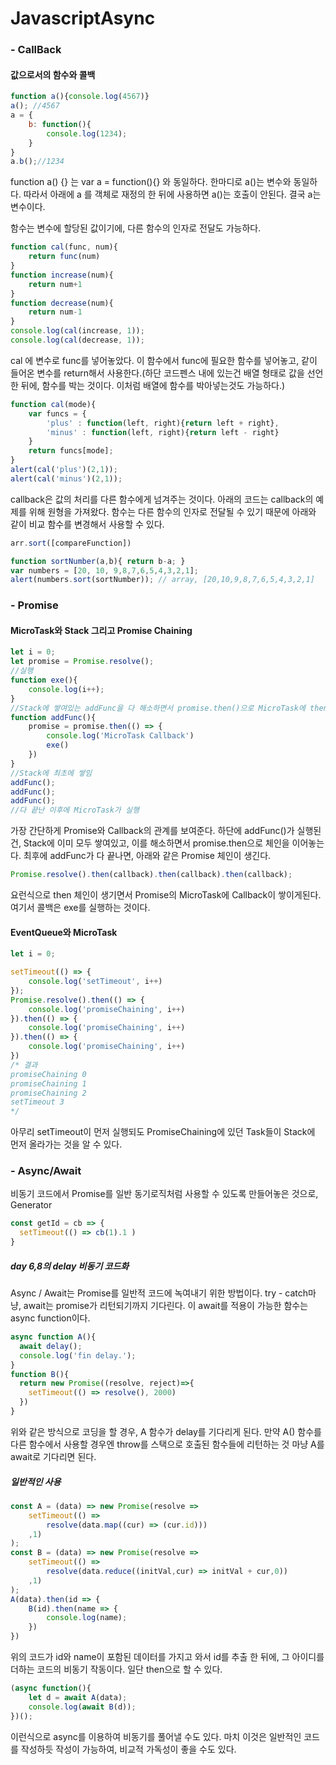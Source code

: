 # JavascriptAsync

### - CallBack

#### 값으로서의 함수와 콜백

```js
function a(){console.log(4567)}
a(); //4567
a = {
    b: function(){
        console.log(1234);
    }
}
a.b();//1234
```

function a() {} 는 var a = function(){} 와 동일하다. 한마디로 a()는 변수와 동일하다. 따라서 아래에 a 를 객체로 재정의 한 뒤에 사용하면 a()는 호출이 안된다. 결국 a는 변수이다.

함수는 변수에 할당된 값이기에, 다른 함수의 인자로 전달도 가능하다.

```js
function cal(func, num){
    return func(num)
}
function increase(num){
    return num+1
}
function decrease(num){
    return num-1
}
console.log(cal(increase, 1));
console.log(cal(decrease, 1));
```

cal 에 변수로 func를 넣어놓았다. 이 함수에서 func에 필요한 함수를 넣어놓고, 같이 들어온 변수를 return해서 사용한다.(하단 코드펜스 내에 있는건 배열 형태로 값을 선언한 뒤에, 함수를 박는 것이다. 이처럼 배열에 함수를 박아넣는것도 가능하다.)

```js
function cal(mode){
    var funcs = {
        'plus' : function(left, right){return left + right},
        'minus' : function(left, right){return left - right}
    }
    return funcs[mode];
}
alert(cal('plus')(2,1));
alert(cal('minus')(2,1));
```

callback은 값의 처리를 다른 함수에게 넘겨주는 것이다. 아래의 코드는 callback의 예제를 위해 원형을 가져왔다. 함수는 다른 함수의 인자로 전달될 수 있기 때문에 아래와 같이 비교 함수를 변경해서 사용할 수 있다.

```js
arr.sort([compareFunction])
```

```js
function sortNumber(a,b){ return b-a; }
var numbers = [20, 10, 9,8,7,6,5,4,3,2,1];
alert(numbers.sort(sortNumber)); // array, [20,10,9,8,7,6,5,4,3,2,1]
```

### - Promise

#### MicroTask와 Stack 그리고 Promise Chaining

```javascript
let i = 0;
let promise = Promise.resolve();
//실행
function exe(){
    console.log(i++);
}
//Stack에 쌓여있는 addFunc을 다 해소하면서 promise.then()으로 MicroTask에 then에 붙은 콜백을 쌓아줌.
function addFunc(){
    promise = promise.then(() => {
        console.log('MicroTask Callback')
        exe()
    }) 
}
//Stack에 최초에 쌓임
addFunc();
addFunc();
addFunc();
//다 끝난 이후에 MicroTask가 실행
```

가장 간단하게 Promise와 Callback의 관계를 보여준다.  하단에 addFunc()가 실행된 건, Stack에 이미 모두 쌓여있고, 이를 해소하면서 promise.then으로 체인을 이어놓는다. 최후에 addFunc가 다 끝나면, 아래와 같은 Promise 체인이 생긴다.

```javascript
Promise.resolve().then(callback).then(callback).then(callback);
```

요런식으로 then 체인이 생기면서 Promise의 MicroTask에 Callback이 쌓이게된다. 여기서 콜백은 exe를 실행하는 것이다.

#### EventQueue와 MicroTask

```javascript
let i = 0;

setTimeout(() => {
    console.log('setTimeout', i++)
});
Promise.resolve().then(() => {
    console.log('promiseChaining', i++)
}).then(() => {
    console.log('promiseChaining', i++)
}).then(() => {
    console.log('promiseChaining', i++)
})
/* 결과
promiseChaining 0
promiseChaining 1
promiseChaining 2
setTimeout 3
*/
```

아무리 setTimeout이 먼저 실행되도 PromiseChaining에 있던 Task들이 Stack에 먼저 올라가는 것을 알 수 있다.

### - Async/Await

비동기 코드에서 Promise를 일반 동기로직처럼 사용할 수 있도록 만들어놓은 것으로, Generator 

```javascript
const getId = cb => {
  setTimeout(() => cb(1).1 )
}
```

##### day 6,8의 delay 비동기 코드화

Async / Await는 Promise를 일반적 코드에 녹여내기 위한 방법이다. try - catch마냥, await는 promise가 리턴되기까지 기다린다. 이 await를 적용이 가능한 함수는 async function이다.

```javascript
async function A(){
  await delay();
  console.log('fin delay.');
}
function B(){
  return new Promise((resolve, reject)=>{
  	setTimeout(() => resolve(), 2000)
  })
}
```

위와 같은 방식으로 코딩을 할 경우, A 함수가 delay를 기다리게 된다. 만약 A() 함수를 다른 함수에서 사용할 경우엔 throw를 스택으로 호출된 함수들에 리턴하는 것 마냥 A를 await로 기다리면 된다.

##### 일반적인 사용

```javascript
const A = (data) => new Promise(resolve =>
    setTimeout(() =>
        resolve(data.map((cur) => (cur.id)))
    ,1)
);
const B = (data) => new Promise(resolve =>
    setTimeout(() => 
        resolve(data.reduce((initVal,cur) => initVal + cur,0))
    ,1)
);
A(data).then(id => {
    B(id).then(name => {
        console.log(name);
    })
})
```

위의 코드가 id와 name이 포함된 데이터를 가지고 와서 id를 추출 한 뒤에, 그 아이디를 더하는 코드의 비동기 작동이다. 일단 then으로 할 수 있다.

```javascript
(async function(){
    let d = await A(data);
    console.log(await B(d));
})();
```

이런식으로 async를 이용하여 비동기를 풀어낼 수도 있다. 마치 이것은 일반적인 코드를 작성하듯 작성이 가능하여, 비교적 가독성이 좋을 수도 있다.